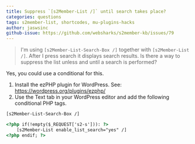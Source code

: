 ```yaml
---
title: Suppress `[s2Member-List /]` until search takes place?
categories: questions
tags: s2member-list, shortcodes, mu-plugins-hacks
author: jaswsinc
github-issue: https://github.com/websharks/s2member-kb/issues/79
---
```


> I'm using `[s2Member-List-Search-Box /]` together with `[s2Member-List /]`. After I press search it displays search results. Is there a way to suppress the list unless and until a search is performed?

Yes, you could use a conditional for this.

1. Install the ezPHP plugin for WordPress. See: https://wordpress.org/plugins/ezphp/
2. Use the Text tab in your WordPress editor and add the following conditional PHP tags.

```html
[s2Member-List-Search-Box /]

<?php if(!empty($_REQUEST['s2-s'])): ?>
	[s2Member-List enable_list_search="yes" /]
<?php endif; ?>
```
